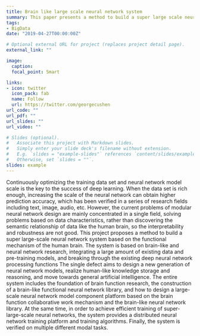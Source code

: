 ```yaml
---
title: Brain like large scale neural network system
summary: This paper presents a method to build a super large scale neural network system
tags:
- BigData
date: "2019-04-27T00:00:00Z"

# Optional external URL for project (replaces project detail page).
external_link: ""

image:
  caption: 
  focal_point: Smart

links:
- icon: twitter
  icon_pack: fab
  name: Follow
  url: https://twitter.com/georgecushen
url_code: ""
url_pdf: ""
url_slides: ""
url_video: ""

# Slides (optional).
#   Associate this project with Markdown slides.
#   Simply enter your slide deck's filename without extension.
#   E.g. `slides = "example-slides"` references `content/slides/example-slides.md`.
#   Otherwise, set `slides = ""`.
slides: example
---
```


Continuously optimizing the training data set and neural network model scale is the key to the success of deep learning. When the data set is rich enough, increasing the scale of the neural network can obtain higher prediction accuracy, which has been verified in a series of research fields including text, image, audio, etc. However, the current problems of modular neural network design are mainly concentrated in a single field, solving problems based on data characteristics, rather than discovering the semantic relationship of data like the human brain, so the interpretability and robustness are not good. This project proposes a method to build a super large-scale neural network system based on the functional mechanism of the human brain. The system is based on brain-like and neural network research, integrating a large amount of existing data and pre-training models, and breaking through the existing deep neural network processing functions The single defect aims to design a new generation of neural network models, realize human-like knowledge storage and reasoning, and move towards general artificial intelligence. The entire system includes the foundation of brain function research, the construction of a brain-like functional neural network library, and how to design a large-scale neural network model component platform based on the brain function collaborative work mechanism and the brain-like neural network library. At the same time, in order to achieve efficient training of super-large-scale neural networks, the system provides a distributed neural network training platform and training algorithms. Finally, the system is verified on multiple different modal tasks.
